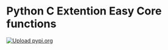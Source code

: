 # Python C Extention Easy Core functions
[![Upload pypi.org](https://github.com/kirin123kirin/ccore/actions/workflows/pypi.yml/badge.svg?branch=v0.0.9)](https://github.com/kirin123kirin/ccore/actions/workflows/pypi.yml)
